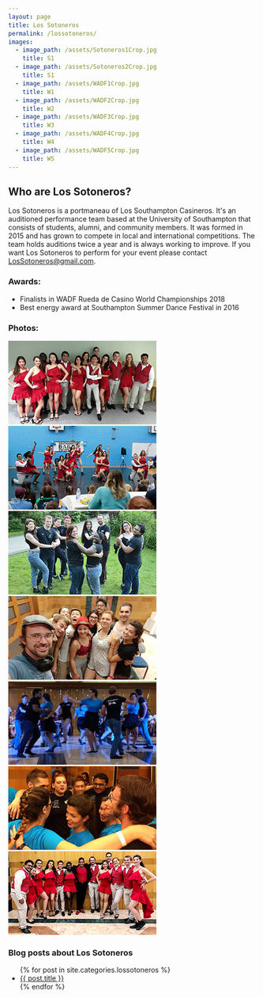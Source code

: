 ```yaml
---
layout: page
title: Los Sotoneros
permalink: /lossotoneros/
images:
  - image_path: /assets/Sotoneros1Crop.jpg
    title: S1
  - image_path: /assets/Sotoneros2Crop.jpg
    title: S1
  - image_path: /assets/WADF1Crop.jpg
    title: W1
  - image_path: /assets/WADF2Crop.jpg
    title: W2
  - image_path: /assets/WADF3Crop.jpg
    title: W3
  - image_path: /assets/WADF4Crop.jpg
    title: W4
  - image_path: /assets/WADF5Crop.jpg
    title: W5
---
```


## Who are Los Sotoneros?

Los Sotoneros is a portmaneau of Los Southampton Casineros. It's an auditioned performance team based at the University of Southampton that consists of students, alumni, and community members. It was formed in 2015 and has grown to compete in local and international competitions. The team holds auditions twice a year and is always working to improve. If you want Los Sotoneros to perform for your event please contact [LosSotoneros@gmail.com](mailto:LosSotoneros@gmail.com).

### Awards:
* Finalists in WADF Rueda de Casino World Championships 2018
* Best energy award at Southampton Summer Dance Festival in 2016

### Photos:

![S1](/assets/Sotoneros1Crop.jpg)
![S2](/assets/Sotoneros2Crop.jpg)
![W1](/assets/WADF1Crop.jpg)
![W2](/assets/WADF2Crop.jpg)
![W3](/assets/WADF3Crop.jpg)
![W4](/assets/WADF4Crop.jpg)
![W5](/assets/WADF5Crop.jpg)

### Blog posts about Los Sotoneros

<ul>
{% for post in site.categories.lossotoneros %}
    <li><a href="{{ post.url }}">{{ post.title }}</a></li>
{% endfor %}
</ul>
